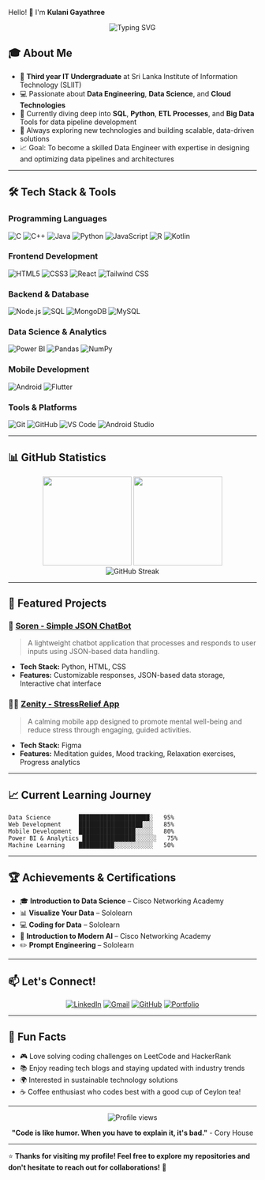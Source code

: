 Hello! 👋 I'm **Kulani Gayathree**

<div align="center">
  <img src="https://readme-typing-svg.herokuapp.com?font=Fira+Code&pause=1000&color=36BCF7&center=true&vCenter=true&width=435&lines=IT+Undergraduate+%40+SLIIT;Data+Science+Enthusiast;Full+Stack+Developer;Always+Learning+New+Things!" alt="Typing SVG" />
</div>

## 🎓 About Me

- 🎯 **Third year IT Undergraduate** at Sri Lanka Institute of Information Technology (SLIIT)
- 💻 Passionate about **Data Engineering**, **Data Science**, and **Cloud Technologies**
- 🚀 Currently diving deep into **SQL**, **Python**, **ETL Processes**, and **Big Data** Tools for data pipeline development
- 🌱 Always exploring new technologies and building scalable, data-driven solutions
- 📈 Goal: To become a skilled Data Engineer with expertise in designing and optimizing data pipelines and architectures

---

## 🛠️ Tech Stack & Tools

### Programming Languages
![C](https://img.shields.io/badge/C-00599C?style=flat-square&logo=c&logoColor=white)
![C++](https://img.shields.io/badge/C++-00599C?style=flat-square&logo=cplusplus&logoColor=white)
![Java](https://img.shields.io/badge/Java-ED8B00?style=flat-square&logo=openjdk&logoColor=white)
![Python](https://img.shields.io/badge/Python-3776AB?style=flat-square&logo=python&logoColor=white)
![JavaScript](https://img.shields.io/badge/JavaScript-F7DF1E?style=flat-square&logo=javascript&logoColor=black)
![R](https://img.shields.io/badge/R-276DC3?style=flat-square&logo=r&logoColor=white)
![Kotlin](https://img.shields.io/badge/Kotlin-0095D5?style=flat-square&logo=kotlin&logoColor=white)

### Frontend Development
![HTML5](https://img.shields.io/badge/HTML5-E34F26?style=flat-square&logo=html5&logoColor=white)
![CSS3](https://img.shields.io/badge/CSS3-1572B6?style=flat-square&logo=css3&logoColor=white)
![React](https://img.shields.io/badge/React-20232A?style=flat-square&logo=react&logoColor=61DAFB)
![Tailwind CSS](https://img.shields.io/badge/Tailwind_CSS-38B2AC?style=flat-square&logo=tailwind-css&logoColor=white)

### Backend & Database
![Node.js](https://img.shields.io/badge/Node.js-43853D?style=flat-square&logo=node.js&logoColor=white)
![SQL](https://img.shields.io/badge/SQL-4479A1?style=flat-square&logo=postgresql&logoColor=white)
![MongoDB](https://img.shields.io/badge/MongoDB-4EA94B?style=flat-square&logo=mongodb&logoColor=white)
![MySQL](https://img.shields.io/badge/MySQL-00000F?style=flat-square&logo=mysql&logoColor=white)

### Data Science & Analytics
![Power BI](https://img.shields.io/badge/PowerBI-F2C811?style=flat-square&logo=powerbi&logoColor=black)
![Pandas](https://img.shields.io/badge/pandas-150458?style=flat-square&logo=pandas&logoColor=white)
![NumPy](https://img.shields.io/badge/numpy-013243?style=flat-square&logo=numpy&logoColor=white)

### Mobile Development
![Android](https://img.shields.io/badge/Android-3DDC84?style=flat-square&logo=android&logoColor=white)
![Flutter](https://img.shields.io/badge/Flutter-02569B?style=flat-square&logo=flutter&logoColor=white)

### Tools & Platforms
![Git](https://img.shields.io/badge/Git-F05032?style=flat-square&logo=git&logoColor=white)
![GitHub](https://img.shields.io/badge/GitHub-100000?style=flat-square&logo=github&logoColor=white)
![VS Code](https://img.shields.io/badge/VS_Code-007ACC?style=flat-square&logo=visual-studio-code&logoColor=white)
![Android Studio](https://img.shields.io/badge/Android_Studio-3DDC84?style=flat-square&logo=android-studio&logoColor=white)

---

## 📊 GitHub Statistics

<div align="center">
  <img height="180em" src="https://github-readme-stats.vercel.app/api?username=kulanigayathree&show_icons=true&theme=tokyonight&include_all_commits=true&count_private=true"/>
  <img height="180em" src="https://github-readme-stats.vercel.app/api/top-langs/?username=kulanigayathree&layout=compact&langs_count=8&theme=tokyonight"/>
</div>

<div align="center">
  <img src="https://github-readme-streak-stats.herokuapp.com/?user=kulanigayathree&theme=tokyonight" alt="GitHub Streak" />
</div>

---

## 🚀 Featured Projects

### 🌿 [Soren - Simple JSON ChatBot](https://github.com/kulanigayathree/json_chatbot-python)
> A lightweight chatbot application that processes and responds to user inputs using JSON-based data handling.
- **Tech Stack:** Python, HTML, CSS
- **Features:** Customizable responses, JSON-based data storage, Interactive chat interface

### 🧘‍♀️ [Zenity - StressRelief App](https://github.com/kulanigayathree/Figma-StressRelief)
> A calming mobile app designed to promote mental well-being and reduce stress through engaging, guided activities.
- **Tech Stack:** Figma
- **Features:** Meditation guides, Mood tracking, Relaxation exercises, Progress analytics

---

## 📈 Current Learning Journey

```text
Data Science        ████████████████████░   95%
Web Development     ██████████████████░░░   85%
Mobile Development  ████████████████░░░░░   80%
Power BI & Analytics ███████████████░░░░░░   75%
Machine Learning    ██████████░░░░░░░░░░░   50%
```

---

## 🏆 Achievements & Certifications

- 🎓 **Introduction to Data Science** – Cisco Networking Academy
- 📊 **Visualize Your Data** – Sololearn
- 💻 **Coding for Data** – Sololearn
- 🤖 **Introduction to Modern AI** – Cisco Networking Academy
- ✏️ **Prompt Engineering** – Sololearn

---

## 📫 Let's Connect!

<div align="center">
  
[![LinkedIn](https://img.shields.io/badge/LinkedIn-0077B5?style=for-the-badge&logo=linkedin&logoColor=white)](https://www.linkedin.com/in/kulani-gayathree-19174a278/)
[![Gmail](https://img.shields.io/badge/Gmail-D14836?style=for-the-badge&logo=gmail&logoColor=white)](mailto:kulanigayathree99@gmail.com)
[![GitHub](https://img.shields.io/badge/GitHub-100000?style=for-the-badge&logo=github&logoColor=white)](https://github.com/kulanigayathree)
[![Portfolio](https://img.shields.io/badge/Portfolio-FF5722?style=for-the-badge&logo=todoist&logoColor=white)](https://kulanigayathree.github.io/portfolio/)

</div>

---

## 💭 Fun Facts

- 🎮 Love solving coding challenges on LeetCode and HackerRank
- 📚 Enjoy reading tech blogs and staying updated with industry trends
- 🌍 Interested in sustainable technology solutions
- ☕ Coffee enthusiast who codes best with a good cup of Ceylon tea!

---

<div align="center">
  <img src="https://komarev.com/ghpvc/?username=kulanigayathree&color=blueviolet&style=flat-square&label=Profile+Views" alt="Profile views" />
</div>

<div align="center">
  
**"Code is like humor. When you have to explain it, it's bad."** - Cory House

</div>

---

⭐️ **Thanks for visiting my profile! Feel free to explore my repositories and don't hesitate to reach out for collaborations!** 🌟
